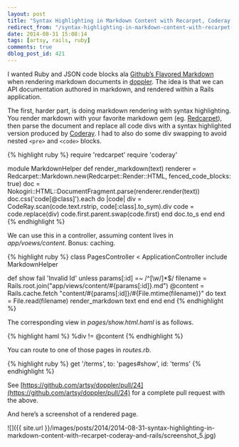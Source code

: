 ```yaml
---
layout: post
title: "Syntax Highlighting in Markdown Content with Recarpet, Coderay and Rails"
redirect_from: "/syntax-highlighting-in-markdown-content-with-recarpet-coderay-and-rails/"
date: 2014-08-31 15:08:14
tags: [artsy, rails, ruby]
comments: true
dblog_post_id: 421
---
```

I wanted Ruby and JSON code blocks ala [Github’s Flavored Markdown](https://help.github.com/articles/github-flavored-markdown) when rendering markdown documents in [doppler](https://github.com/artsy/doppler). The idea is that we can API documentation authored in markdown, and rendered within a Rails application.

The first, harder part, is doing markdown rendering with syntax  highlighting. You render markdown with your favorite markdown gem (eg. [Redcarpet](https://github.com/vmg/redcarpet)), then parse the document and replace all code divs with a syntax highlighted version produced by [Coderay](https://github.com/rubychan/coderay). I had to also do some div swapping to avoid nested `<pre>` and `<code>` blocks.

{% highlight ruby %}
require 'redcarpet'
require 'coderay'

module MarkdownHelper
 def render_markdown(text)
   renderer = Redcarpet::Markdown.new(Redcarpet::Render::HTML, fenced_code_blocks: true)
   doc = Nokogiri::HTML::DocumentFragment.parse(renderer.render(text))
   doc.css('code[@class]').each do |code|
     div = CodeRay.scan(code.text.rstrip, code[:class].to_sym).div
     code = code.replace(div)
     code.first.parent.swap(code.first)
   end
   doc.to_s
 end
end
{% endhighlight %}

We can use this in a controller, assuming content lives in _app/voews/content_. Bonus: caching.

{% highlight ruby %}
class PagesController < ApplicationController
 include MarkdownHelper

 def show
   fail 'Invalid Id' unless params[:id] =~ /^[\w\/]\*$/
   filename = Rails.root.join("app/views/content/#{params[:id]}.md")
   @content = Rails.cache.fetch "content/#{params[:id]}/#{File.mtime(filename)}" do
     text = File.read(filename)
     render_markdown text
   end
 end
end
{% endhighlight %}

The corresponding view in _pages/show.html.haml_ is as follows.

{% highlight haml %}
%div
 != @content
{% endhighlight %}

You can route to one of those pages in _routes.rb_.

{% highlight ruby %}
get '/terms', to: 'pages#show', id: 'terms'
{% endhighlight %}

See [https://github.com/artsy/doppler/pull/24](https://github.com/artsy/doppler/pull/24) for a complete pull request with the above.

And here’s a screenshot of a rendered page.

![]({{ site.url }}/images/posts/2014/2014-08-31-syntax-highlighting-in-markdown-content-with-recarpet-coderay-and-rails/screenshot_5.jpg)

